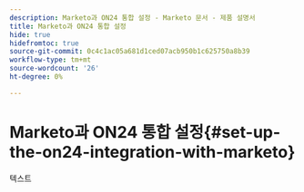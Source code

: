 ```yaml
---
description: Marketo과 ON24 통합 설정 - Marketo 문서 - 제품 설명서
title: Marketo과 ON24 통합 설정
hide: true
hidefromtoc: true
source-git-commit: 0c4c1ac05a681d1ced07acb950b1c625750a8b39
workflow-type: tm+mt
source-wordcount: '26'
ht-degree: 0%

---
```


# Marketo과 ON24 통합 설정{#set-up-the-on24-integration-with-marketo}

텍스트
